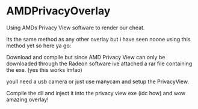 # AMDPrivacyOverlay
Using AMDs Privacy View software to render our cheat.


Its the same method as any other overlay but i have seen noone using this method yet so here ya go:

Download and compile but since AMD Privacy View can only be downloaded through the Radeon software ive attached a rar file containing the exe. (yes this works lmfao)

youll need a usb camera or just use manycam and setup the PrivacyView.

Compile the dll and inject it into the privacy view exe (idc how) and wow amazing overlay!
